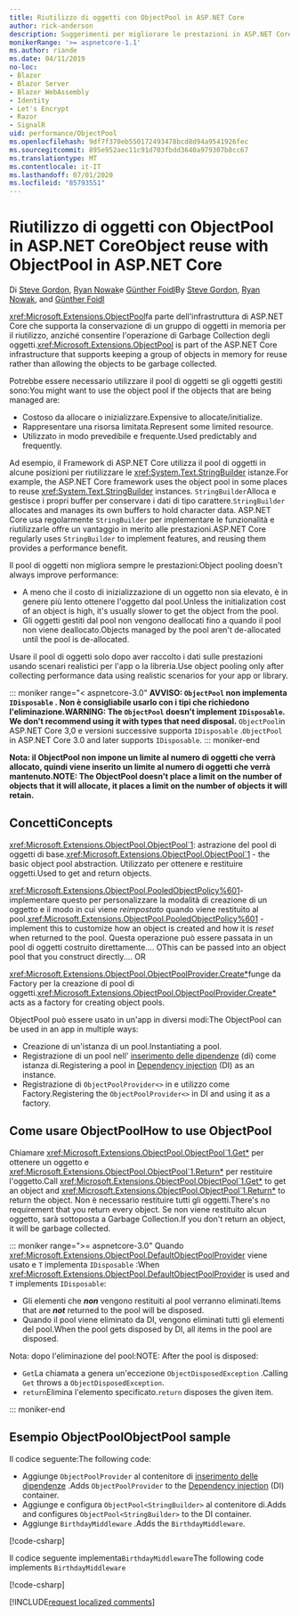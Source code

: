 ```yaml
---
title: Riutilizzo di oggetti con ObjectPool in ASP.NET Core
author: rick-anderson
description: Suggerimenti per migliorare le prestazioni in ASP.NET Core app usando ObjectPool.
monikerRange: '>= aspnetcore-1.1'
ms.author: riande
ms.date: 04/11/2019
no-loc:
- Blazor
- Blazor Server
- Blazor WebAssembly
- Identity
- Let's Encrypt
- Razor
- SignalR
uid: performance/ObjectPool
ms.openlocfilehash: 9df7f370eb550172493478bcd8d94a9541926fec
ms.sourcegitcommit: 895e952aec11c91d703fbdd3640a979307b8cc67
ms.translationtype: MT
ms.contentlocale: it-IT
ms.lasthandoff: 07/01/2020
ms.locfileid: "85793551"
---
```

# <a name="object-reuse-with-objectpool-in-aspnet-core"></a><span data-ttu-id="13804-103">Riutilizzo di oggetti con ObjectPool in ASP.NET Core</span><span class="sxs-lookup"><span data-stu-id="13804-103">Object reuse with ObjectPool in ASP.NET Core</span></span>

<span data-ttu-id="13804-104">Di [Steve Gordon](https://twitter.com/stevejgordon), [Ryan Nowak](https://github.com/rynowak)e [Günther Foidl](https://github.com/gfoidl)</span><span class="sxs-lookup"><span data-stu-id="13804-104">By [Steve Gordon](https://twitter.com/stevejgordon), [Ryan Nowak](https://github.com/rynowak), and [Günther Foidl](https://github.com/gfoidl)</span></span>

<span data-ttu-id="13804-105"><xref:Microsoft.Extensions.ObjectPool>fa parte dell'infrastruttura di ASP.NET Core che supporta la conservazione di un gruppo di oggetti in memoria per il riutilizzo, anziché consentire l'operazione di Garbage Collection degli oggetti.</span><span class="sxs-lookup"><span data-stu-id="13804-105"><xref:Microsoft.Extensions.ObjectPool> is part of the ASP.NET Core infrastructure that supports keeping a group of objects in memory for reuse rather than allowing the objects to be garbage collected.</span></span>

<span data-ttu-id="13804-106">Potrebbe essere necessario utilizzare il pool di oggetti se gli oggetti gestiti sono:</span><span class="sxs-lookup"><span data-stu-id="13804-106">You might want to use the object pool if the objects that are being managed are:</span></span>

- <span data-ttu-id="13804-107">Costoso da allocare o inizializzare.</span><span class="sxs-lookup"><span data-stu-id="13804-107">Expensive to allocate/initialize.</span></span>
- <span data-ttu-id="13804-108">Rappresentare una risorsa limitata.</span><span class="sxs-lookup"><span data-stu-id="13804-108">Represent some limited resource.</span></span>
- <span data-ttu-id="13804-109">Utilizzato in modo prevedibile e frequente.</span><span class="sxs-lookup"><span data-stu-id="13804-109">Used predictably and frequently.</span></span>

<span data-ttu-id="13804-110">Ad esempio, il Framework di ASP.NET Core utilizza il pool di oggetti in alcune posizioni per riutilizzare le <xref:System.Text.StringBuilder> istanze.</span><span class="sxs-lookup"><span data-stu-id="13804-110">For example, the ASP.NET Core framework uses the object pool in some places to reuse <xref:System.Text.StringBuilder> instances.</span></span> <span data-ttu-id="13804-111">`StringBuilder`Alloca e gestisce i propri buffer per conservare i dati di tipo carattere.</span><span class="sxs-lookup"><span data-stu-id="13804-111">`StringBuilder` allocates and manages its own buffers to hold character data.</span></span> <span data-ttu-id="13804-112">ASP.NET Core usa regolarmente `StringBuilder` per implementare le funzionalità e riutilizzarle offre un vantaggio in merito alle prestazioni.</span><span class="sxs-lookup"><span data-stu-id="13804-112">ASP.NET Core regularly uses `StringBuilder` to implement features, and reusing them provides a performance benefit.</span></span>

<span data-ttu-id="13804-113">Il pool di oggetti non migliora sempre le prestazioni:</span><span class="sxs-lookup"><span data-stu-id="13804-113">Object pooling doesn't always improve performance:</span></span>

- <span data-ttu-id="13804-114">A meno che il costo di inizializzazione di un oggetto non sia elevato, è in genere più lento ottenere l'oggetto dal pool.</span><span class="sxs-lookup"><span data-stu-id="13804-114">Unless the initialization cost of an object is high, it's usually slower to get the object from the pool.</span></span>
- <span data-ttu-id="13804-115">Gli oggetti gestiti dal pool non vengono deallocati fino a quando il pool non viene deallocato.</span><span class="sxs-lookup"><span data-stu-id="13804-115">Objects managed by the pool aren't de-allocated until the pool is de-allocated.</span></span>

<span data-ttu-id="13804-116">Usare il pool di oggetti solo dopo aver raccolto i dati sulle prestazioni usando scenari realistici per l'app o la libreria.</span><span class="sxs-lookup"><span data-stu-id="13804-116">Use object pooling only after collecting performance data using realistic scenarios for your app or library.</span></span>

::: moniker range="< aspnetcore-3.0"
<span data-ttu-id="13804-117">**AVVISO: `ObjectPool` non implementa `IDisposable` . Non è consigliabile usarlo con i tipi che richiedono l'eliminazione.**</span><span class="sxs-lookup"><span data-stu-id="13804-117">**WARNING: The `ObjectPool` doesn't implement `IDisposable`. We don't recommend using it with types that need disposal.**</span></span> <span data-ttu-id="13804-118">`ObjectPool`in ASP.NET Core 3,0 e versioni successive supporta `IDisposable` .</span><span class="sxs-lookup"><span data-stu-id="13804-118">`ObjectPool` in ASP.NET Core 3.0 and later supports `IDisposable`.</span></span>
::: moniker-end

<span data-ttu-id="13804-119">**Nota: il ObjectPool non impone un limite al numero di oggetti che verrà allocato, quindi viene inserito un limite al numero di oggetti che verrà mantenuto.**</span><span class="sxs-lookup"><span data-stu-id="13804-119">**NOTE: The ObjectPool doesn't place a limit on the number of objects that it will allocate, it places a limit on the number of objects it will retain.**</span></span>

## <a name="concepts"></a><span data-ttu-id="13804-120">Concetti</span><span class="sxs-lookup"><span data-stu-id="13804-120">Concepts</span></span>

<span data-ttu-id="13804-121"><xref:Microsoft.Extensions.ObjectPool.ObjectPool`1>: astrazione del pool di oggetti di base.</span><span class="sxs-lookup"><span data-stu-id="13804-121"><xref:Microsoft.Extensions.ObjectPool.ObjectPool`1> - the basic object pool abstraction.</span></span> <span data-ttu-id="13804-122">Utilizzato per ottenere e restituire oggetti.</span><span class="sxs-lookup"><span data-stu-id="13804-122">Used to get and return objects.</span></span>

<span data-ttu-id="13804-123"><xref:Microsoft.Extensions.ObjectPool.PooledObjectPolicy%601>-implementare questo per personalizzare la modalità di creazione di un oggetto e il modo in cui viene *reimpostato* quando viene restituito al pool.</span><span class="sxs-lookup"><span data-stu-id="13804-123"><xref:Microsoft.Extensions.ObjectPool.PooledObjectPolicy%601> - implement this to customize how an object is created and how it is *reset* when returned to the pool.</span></span> <span data-ttu-id="13804-124">Questa operazione può essere passata in un pool di oggetti costruito direttamente.... O</span><span class="sxs-lookup"><span data-stu-id="13804-124">This can be passed into an object pool that you construct directly.... OR</span></span>

<span data-ttu-id="13804-125"><xref:Microsoft.Extensions.ObjectPool.ObjectPoolProvider.Create*>funge da Factory per la creazione di pool di oggetti.</span><span class="sxs-lookup"><span data-stu-id="13804-125"><xref:Microsoft.Extensions.ObjectPool.ObjectPoolProvider.Create*> acts as a factory for creating object pools.</span></span>
<!-- REview, there is no ObjectPoolProvider<T> -->

<span data-ttu-id="13804-126">ObjectPool può essere usato in un'app in diversi modi:</span><span class="sxs-lookup"><span data-stu-id="13804-126">The ObjectPool can be used in an app in multiple ways:</span></span>

* <span data-ttu-id="13804-127">Creazione di un'istanza di un pool.</span><span class="sxs-lookup"><span data-stu-id="13804-127">Instantiating a pool.</span></span>
* <span data-ttu-id="13804-128">Registrazione di un pool nell' [inserimento delle dipendenze](xref:fundamentals/dependency-injection) (di) come istanza di.</span><span class="sxs-lookup"><span data-stu-id="13804-128">Registering a pool in [Dependency injection](xref:fundamentals/dependency-injection) (DI) as an instance.</span></span>
* <span data-ttu-id="13804-129">Registrazione di `ObjectPoolProvider<>` in e utilizzo come Factory.</span><span class="sxs-lookup"><span data-stu-id="13804-129">Registering the `ObjectPoolProvider<>` in DI and using it as a factory.</span></span>

## <a name="how-to-use-objectpool"></a><span data-ttu-id="13804-130">Come usare ObjectPool</span><span class="sxs-lookup"><span data-stu-id="13804-130">How to use ObjectPool</span></span>

<span data-ttu-id="13804-131">Chiamare <xref:Microsoft.Extensions.ObjectPool.ObjectPool`1.Get*> per ottenere un oggetto e <xref:Microsoft.Extensions.ObjectPool.ObjectPool`1.Return*> per restituire l'oggetto.</span><span class="sxs-lookup"><span data-stu-id="13804-131">Call <xref:Microsoft.Extensions.ObjectPool.ObjectPool`1.Get*> to get an object and <xref:Microsoft.Extensions.ObjectPool.ObjectPool`1.Return*> to return the object.</span></span>  <span data-ttu-id="13804-132">Non è necessario restituire tutti gli oggetti.</span><span class="sxs-lookup"><span data-stu-id="13804-132">There's no requirement that you return every object.</span></span> <span data-ttu-id="13804-133">Se non viene restituito alcun oggetto, sarà sottoposta a Garbage Collection.</span><span class="sxs-lookup"><span data-stu-id="13804-133">If you don't return an object, it will be garbage collected.</span></span>

::: moniker range=">= aspnetcore-3.0"
<span data-ttu-id="13804-134">Quando <xref:Microsoft.Extensions.ObjectPool.DefaultObjectPoolProvider> viene usato e `T` implementa `IDisposable` :</span><span class="sxs-lookup"><span data-stu-id="13804-134">When <xref:Microsoft.Extensions.ObjectPool.DefaultObjectPoolProvider> is used and `T` implements `IDisposable`:</span></span>

* <span data-ttu-id="13804-135">Gli elementi che ***non*** vengono restituiti al pool verranno eliminati.</span><span class="sxs-lookup"><span data-stu-id="13804-135">Items that are ***not*** returned to the pool will be disposed.</span></span>
* <span data-ttu-id="13804-136">Quando il pool viene eliminato da DI, vengono eliminati tutti gli elementi del pool.</span><span class="sxs-lookup"><span data-stu-id="13804-136">When the pool gets disposed by DI, all items in the pool are disposed.</span></span>

<span data-ttu-id="13804-137">Nota: dopo l'eliminazione del pool:</span><span class="sxs-lookup"><span data-stu-id="13804-137">NOTE: After the pool is disposed:</span></span>

* <span data-ttu-id="13804-138">`Get`La chiamata a genera un'eccezione `ObjectDisposedException` .</span><span class="sxs-lookup"><span data-stu-id="13804-138">Calling `Get` throws a `ObjectDisposedException`.</span></span>
* <span data-ttu-id="13804-139">`return`Elimina l'elemento specificato.</span><span class="sxs-lookup"><span data-stu-id="13804-139">`return` disposes the given item.</span></span>

::: moniker-end

## <a name="objectpool-sample"></a><span data-ttu-id="13804-140">Esempio ObjectPool</span><span class="sxs-lookup"><span data-stu-id="13804-140">ObjectPool sample</span></span>

<span data-ttu-id="13804-141">Il codice seguente:</span><span class="sxs-lookup"><span data-stu-id="13804-141">The following code:</span></span>

* <span data-ttu-id="13804-142">Aggiunge `ObjectPoolProvider` al contenitore di [inserimento delle dipendenze](xref:fundamentals/dependency-injection) .</span><span class="sxs-lookup"><span data-stu-id="13804-142">Adds `ObjectPoolProvider` to the [Dependency injection](xref:fundamentals/dependency-injection) (DI) container.</span></span>
* <span data-ttu-id="13804-143">Aggiunge e configura `ObjectPool<StringBuilder>` al contenitore di.</span><span class="sxs-lookup"><span data-stu-id="13804-143">Adds and configures `ObjectPool<StringBuilder>` to the DI container.</span></span>
* <span data-ttu-id="13804-144">Aggiunge `BirthdayMiddleware` .</span><span class="sxs-lookup"><span data-stu-id="13804-144">Adds the `BirthdayMiddleware`.</span></span>

[!code-csharp[](ObjectPool/ObjectPoolSample/Startup.cs?name=snippet)]

<span data-ttu-id="13804-145">Il codice seguente implementa`BirthdayMiddleware`</span><span class="sxs-lookup"><span data-stu-id="13804-145">The following code implements `BirthdayMiddleware`</span></span>

[!code-csharp[](ObjectPool/ObjectPoolSample/BirthdayMiddleware.cs?name=snippet)]

[!INCLUDE[request localized comments](~/includes/code-comments-loc.md)]
